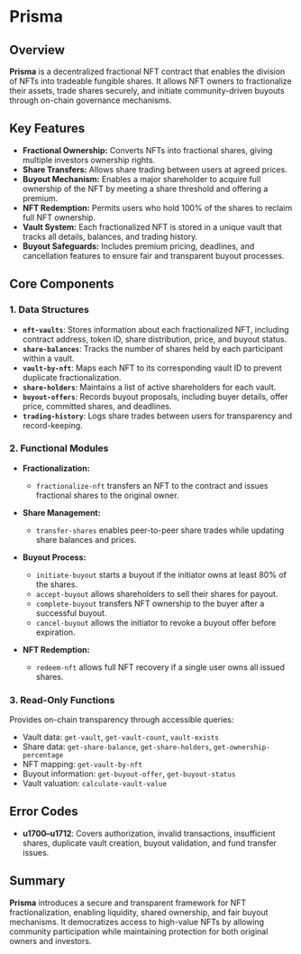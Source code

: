 # Prisma

## Overview

**Prisma** is a decentralized fractional NFT contract that enables the division of NFTs into tradeable fungible shares. It allows NFT owners to fractionalize their assets, trade shares securely, and initiate community-driven buyouts through on-chain governance mechanisms.

## Key Features

* **Fractional Ownership:** Converts NFTs into fractional shares, giving multiple investors ownership rights.
* **Share Transfers:** Allows share trading between users at agreed prices.
* **Buyout Mechanism:** Enables a major shareholder to acquire full ownership of the NFT by meeting a share threshold and offering a premium.
* **NFT Redemption:** Permits users who hold 100% of the shares to reclaim full NFT ownership.
* **Vault System:** Each fractionalized NFT is stored in a unique vault that tracks all details, balances, and trading history.
* **Buyout Safeguards:** Includes premium pricing, deadlines, and cancellation features to ensure fair and transparent buyout processes.

## Core Components

### 1. **Data Structures**

* **`nft-vaults`**: Stores information about each fractionalized NFT, including contract address, token ID, share distribution, price, and buyout status.
* **`share-balances`**: Tracks the number of shares held by each participant within a vault.
* **`vault-by-nft`**: Maps each NFT to its corresponding vault ID to prevent duplicate fractionalization.
* **`share-holders`**: Maintains a list of active shareholders for each vault.
* **`buyout-offers`**: Records buyout proposals, including buyer details, offer price, committed shares, and deadlines.
* **`trading-history`**: Logs share trades between users for transparency and record-keeping.

### 2. **Functional Modules**

* **Fractionalization:**

  * `fractionalize-nft` transfers an NFT to the contract and issues fractional shares to the original owner.
* **Share Management:**

  * `transfer-shares` enables peer-to-peer share trades while updating share balances and prices.
* **Buyout Process:**

  * `initiate-buyout` starts a buyout if the initiator owns at least 80% of the shares.
  * `accept-buyout` allows shareholders to sell their shares for payout.
  * `complete-buyout` transfers NFT ownership to the buyer after a successful buyout.
  * `cancel-buyout` allows the initiator to revoke a buyout offer before expiration.
* **NFT Redemption:**

  * `redeem-nft` allows full NFT recovery if a single user owns all issued shares.

### 3. **Read-Only Functions**

Provides on-chain transparency through accessible queries:

* Vault data: `get-vault`, `get-vault-count`, `vault-exists`
* Share data: `get-share-balance`, `get-share-holders`, `get-ownership-percentage`
* NFT mapping: `get-vault-by-nft`
* Buyout information: `get-buyout-offer`, `get-buyout-status`
* Vault valuation: `calculate-vault-value`

## Error Codes

* **u1700–u1712**: Covers authorization, invalid transactions, insufficient shares, duplicate vault creation, buyout validation, and fund transfer issues.

## Summary

**Prisma** introduces a secure and transparent framework for NFT fractionalization, enabling liquidity, shared ownership, and fair buyout mechanisms. It democratizes access to high-value NFTs by allowing community participation while maintaining protection for both original owners and investors.
